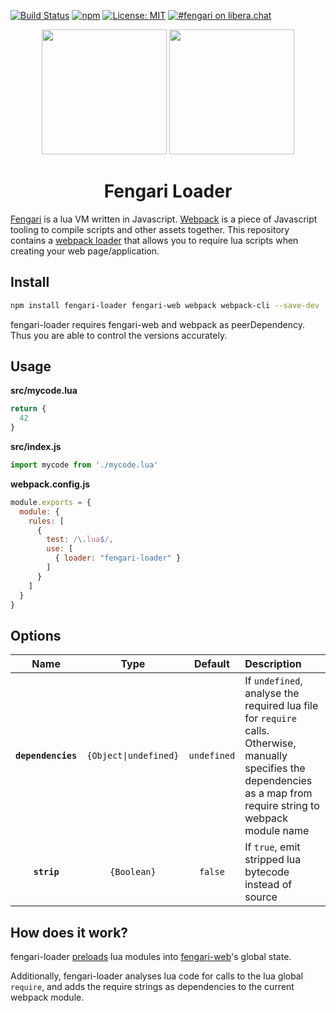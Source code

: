 [![Build Status](https://travis-ci.org/fengari-lua/fengari-loader.svg?branch=master)](https://travis-ci.org/fengari-lua/fengari-loader)
[![npm](https://img.shields.io/npm/v/fengari-loader.svg)](https://npmjs.com/package/fengari-loader)
[![License: MIT](https://img.shields.io/badge/License-MIT-yellow.svg)](https://opensource.org/licenses/MIT)
[![#fengari on libera.chat](https://img.shields.io/badge/chat-%23fengari-brightgreen)](https://web.libera.chat/?channels=#fengari)

<div align="center">
  <a href="https://fengari.io/"><img height="200" src="https://fengari.io/static/images/logo.png"></a>
  <a href="https://github.com/webpack/webpack"><img width="200" height="200" src="https://webpack.js.org/assets/icon-square-big.svg"></a>
  <h1>Fengari Loader</h1>
</div>

[Fengari](https://fengari.io/) is a lua VM written in Javascript. [Webpack](http://webpack.js.org/) is a piece of Javascript tooling to compile scripts and other assets together.
This repository contains a [webpack loader](https://webpack.js.org/concepts/#loaders) that allows you to require lua scripts when creating your web page/application.

## Install

```bash
npm install fengari-loader fengari-web webpack webpack-cli --save-dev
```

fengari-loader requires fengari-web and webpack as peerDependency. Thus you are able to control the versions accurately.


## Usage

**src/mycode.lua**
```js
return {
  42
}
```

**src/index.js**
```js
import mycode from './mycode.lua'
```

**webpack.config.js**
```js
module.exports = {
  module: {
    rules: [
      {
        test: /\.lua$/,
        use: [
          { loader: "fengari-loader" }
        ]
      }
    ]
  }
}
```


## Options

|Name|Type|Default|Description|
|:--:|:--:|:-----:|:----------|
|**`dependencies`**|`{Object\|undefined}`|`undefined`|If `undefined`, analyse the required lua file for `require` calls. Otherwise, manually specifies the dependencies as a map from require string to webpack module name|
|**`strip`**|`{Boolean}`|`false`|If `true`, emit stripped lua bytecode instead of source|


## How does it work?

fengari-loader [preloads](https://www.lua.org/manual/5.3/manual.html#pdf-package.preload) lua modules into [fengari-web](https://github.com/fengari-lua/fengari-web)'s global state.

Additionally, fengari-loader analyses lua code for calls to the lua global `require`, and adds the require strings as dependencies to the current webpack module.
